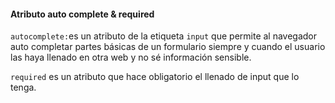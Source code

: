 #### Atributo auto complete & required

`autocomplete:`es un atributo de la etiqueta `input` que permite al navegador auto completar partes básicas de un formulario siempre y cuando el usuario las haya llenado en otra web y no sé información sensible.

`required` es un atributo que hace obligatorio el llenado de input que lo tenga.

